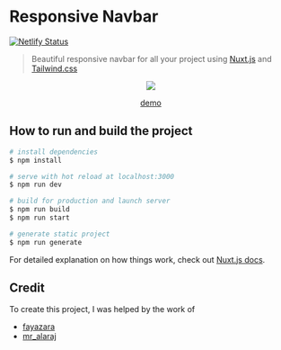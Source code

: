 
# Responsive Navbar

[![Netlify Status](https://api.netlify.com/api/v1/badges/b428a366-080f-4668-9ee0-3c6b0ce83d8d/deploy-status)](https://app.netlify.com/sites/nuxt-tailwind-navbar/deploys)

> Beautiful responsive navbar for all your project using [Nuxt.js](https://nuxtjs.org/) and [Tailwind.css](https://tailwindcss.com/)

<p align="center"><img src="https://user-images.githubusercontent.com/17741510/97121322-b8fcd580-171d-11eb-9e7b-1c4e22d976d1.gif"/></p>
<p align="center"><a href="https://nuxt-tailwind-navbar.netlify.app/">demo</a></p>

## How to run and build the project

```bash
# install dependencies
$ npm install

# serve with hot reload at localhost:3000
$ npm run dev

# build for production and launch server
$ npm run build
$ npm run start

# generate static project
$ npm run generate
```

For detailed explanation on how things work, check out [Nuxt.js docs](https://nuxtjs.org).

## Credit

To create this project, I was helped by the work of
- [fayazara](https://github.com/fayazara/tailwind-components)
- [mr_alaraj](https://tailwindcomponents.com/component/traveler-hero-concept-design)
